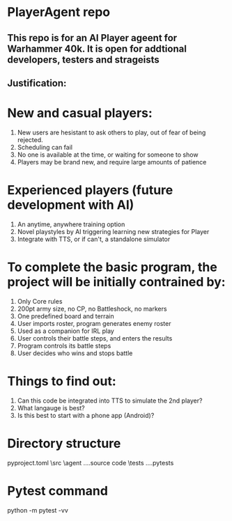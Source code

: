 # PlayerAgent repo

## This repo is for an AI Player ageent for Warhammer 40k. It is open for addtional developers, testers and strageists

## Justification:

# New and casual players:
1. New users are hesistant to ask others to play, out of fear of being rejected. 
2. Scheduling can fail
3. No one is available at the time, or waiting for someone to show
4. Players may be brand new, and require large amounts of patience

# Experienced players (future development with AI)
1. An anytime, anywhere training option
2. Novel playstyles by AI triggering learning new strategies for Player
3. Integrate with TTS, or if can't, a standalone simulator

# To complete the basic program, the project will be initially contrained by:

1. Only Core rules 
2. 200pt army size, no CP, no Battleshock, no markers
3. One predefined board and terrain
4. User imports roster, program generates enemy roster
5. Used as a companion for IRL play
6. User controls their battle steps, and enters the results
7. Program controls its battle steps
8. User decides who wins and stops battle

# Things to find out:
1. Can this code be integrated into TTS to simulate the 2nd player?
2. What langauge is best?
3. Is this best to start with a phone app (Android)?


# Directory structure

pyproject.toml
\src
    \agent
	  ....source code
\tests
	  ....pytests
	  

# Pytest command
python -m pytest -vv



